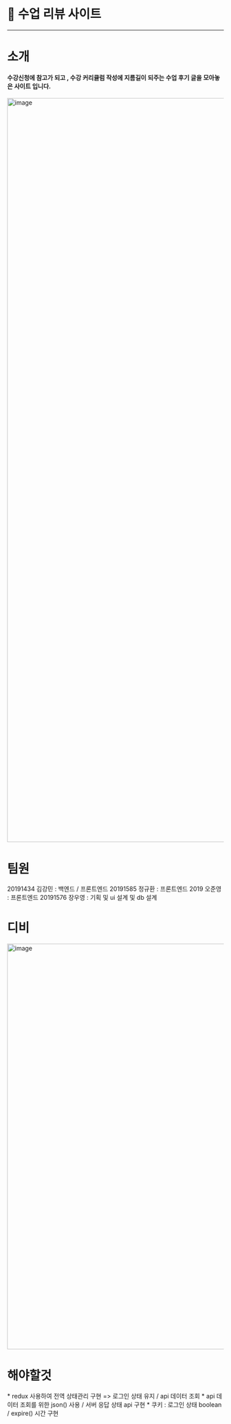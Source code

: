 <h1>📗 수업 리뷰 사이트</h1>

<hr>

<h1>소개</h1>

<h4>
  수강신청에 참고가 되고 , 수강 커리큘럼 작성에 지름길이 되주는 수업 후기 글을 모아놓은 사이트 입니다.
</h4>

<img width="1728" alt="image" src="https://github.com/2ubse/DSU_review_site/assets/76634341/09a64d20-2af8-45ac-84cd-f490a8012d32">

<h1>팀원</h1>
20191434 김강민 : 백엔드 / 프론트엔드
20191585 정규환 : 프론트엔드
2019 오준영 : 프론트엔드
20191576 장우영 : 기획 및 ui 설계 및 db 설계

<h1>디비</h1>

<img width="942" alt="image" src="https://github.com/2ubse/DSU_review_site/assets/76634341/c139d149-c6a9-43f1-a7bb-89f284c8f655">


<h1>해야할것</h1>
* redux 사용하여 전역 상태관리 구현 => 로그인 상태 유지 / api 데이터 조회
* api 데이터 조회를 위한 json() 사용 / 서버 응답 상태 api 구현
* 쿠키 : 로그인 상태 boolean / expire() 시간 구현
